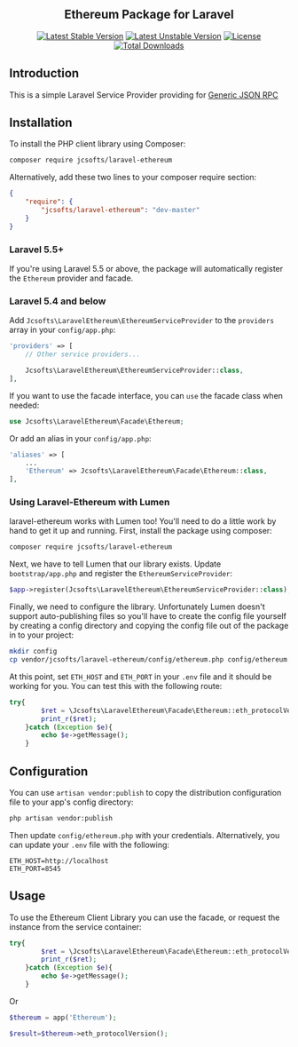 <h2 align="center">
    Ethereum Package for Laravel
</h2>

<p align="center">
    <a href="https://packagist.org/packages/jcsofts/laravel-ethereum"><img src="https://poser.pugx.org/jcsofts/laravel-ethereum/v/stable?format=flat-square" alt="Latest Stable Version"></a>
    <a href="https://packagist.org/packages/jcsofts/laravel-ethereum"><img src="https://poser.pugx.org/jcsofts/laravel-ethereum/v/unstable?format=flat-square" alt="Latest Unstable Version"></a>    
    <a href="https://packagist.org/packages/jcsofts/laravel-ethereum"><img src="https://poser.pugx.org/jcsofts/laravel-ethereum/license?format=flat-square" alt="License"></a>
    <a href="https://packagist.org/packages/jcsofts/laravel-ethereum"><img src="https://poser.pugx.org/jcsofts/laravel-ethereum/downloads" alt="Total Downloads"></a>
</p>

## Introduction

This is a simple Laravel Service Provider providing for <a href="https://github.com/ethereum/wiki/wiki/JSON-RPC">Generic JSON RPC</a>

Installation
------------

To install the PHP client library using Composer:

```bash
composer require jcsofts/laravel-ethereum
```

Alternatively, add these two lines to your composer require section:

```json
{
    "require": {
        "jcsofts/laravel-ethereum": "dev-master"
    }
}
```

### Laravel 5.5+

If you're using Laravel 5.5 or above, the package will automatically register the `Ethereum` provider and facade.

### Laravel 5.4 and below

Add `Jcsofts\LaravelEthereum\EthereumServiceProvider` to the `providers` array in your `config/app.php`:

```php
'providers' => [
    // Other service providers...

    Jcsofts\LaravelEthereum\EthereumServiceProvider::class,
],
```

If you want to use the facade interface, you can `use` the facade class when needed:

```php
use Jcsofts\LaravelEthereum\Facade\Ethereum;
```

Or add an alias in your `config/app.php`:

```php
'aliases' => [
    ...
    'Ethereum' => Jcsofts\LaravelEthereum\Facade\Ethereum::class,
],
```

### Using Laravel-Ethereum with Lumen

laravel-ethereum works with Lumen too! You'll need to do a little work by hand
to get it up and running. First, install the package using composer:


```bash
composer require jcsofts/laravel-ethereum
```

Next, we have to tell Lumen that our library exists. Update `bootstrap/app.php`
and register the `EthereumServiceProvider`:

```php
$app->register(Jcsofts\LaravelEthereum\EthereumServiceProvider::class);
```

Finally, we need to configure the library. Unfortunately Lumen doesn't support
auto-publishing files so you'll have to create the config file yourself by creating
a config directory and copying the config file out of the package in to your project:

```bash
mkdir config
cp vendor/jcsofts/laravel-ethereum/config/ethereum.php config/ethereum.php
```

At this point, set `ETH_HOST` and `ETH_PORT` in your `.env` file and it should
be working for you. You can test this with the following route:

```php
try{
        $ret = \Jcsofts\LaravelEthereum\Facade\Ethereum::eth_protocolVersion();
        print_r($ret);
    }catch (Exception $e){
        echo $e->getMessage();
    }
```

Configuration
-------------

You can use `artisan vendor:publish` to copy the distribution configuration file to your app's config directory:

```bash
php artisan vendor:publish
```

Then update `config/ethereum.php` with your credentials. Alternatively, you can update your `.env` file with the following:

```dotenv
ETH_HOST=http://localhost
ETH_PORT=8545
```

Usage
-----
   
To use the Ethereum Client Library you can use the facade, or request the instance from the service container:

```php
try{
        $ret = \Jcsofts\LaravelEthereum\Facade\Ethereum::eth_protocolVersion();
        print_r($ret);
    }catch (Exception $e){
        echo $e->getMessage();
    }
```

Or

```php
$thereum = app('Ethereum');

$result=$thereum->eth_protocolVersion();
```
